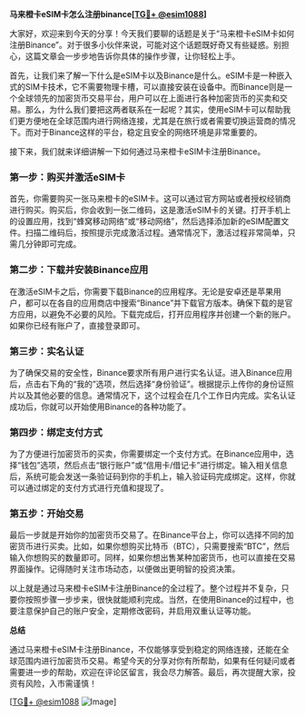 **马来橙卡eSIM卡怎么注册binance[[TG💪+ @esim1088](https://t.me/s/esim1088)]**

大家好，欢迎来到今天的分享！今天我们要聊的话题是关于“马来橙卡eSIM卡如何注册Binance”。对于很多小伙伴来说，可能对这个话题既好奇又有些疑惑。别担心，这篇文章会一步步地告诉你具体的操作步骤，让你轻松上手。

首先，让我们来了解一下什么是eSIM卡以及Binance是什么。eSIM卡是一种嵌入式的SIM卡技术，它不需要物理卡槽，可以直接安装在设备中。而Binance则是一个全球领先的加密货币交易平台，用户可以在上面进行各种加密货币的买卖和交易。那么，为什么我们要把这两者联系在一起呢？其实，使用eSIM卡可以帮助我们更方便地在全球范围内进行网络连接，尤其是在旅行或者需要切换运营商的情况下。而对于Binance这样的平台，稳定且安全的网络环境是非常重要的。

接下来，我们就来详细讲解一下如何通过马来橙卡eSIM卡注册Binance。

### 第一步：购买并激活eSIM卡

首先，你需要购买一张马来橙卡的eSIM卡。这可以通过官方网站或者授权经销商进行购买。购买后，你会收到一张二维码，这是激活eSIM卡的关键。打开手机上的设置应用，找到“蜂窝移动网络”或“移动网络”，然后选择添加新的eSIM配置文件。扫描二维码后，按照提示完成激活过程。通常情况下，激活过程非常简单，只需几分钟即可完成。

### 第二步：下载并安装Binance应用

在激活eSIM卡之后，你需要下载Binance的应用程序。无论是安卓还是苹果用户，都可以在各自的应用商店中搜索“Binance”并下载官方版本。确保下载的是官方应用，以避免不必要的风险。下载完成后，打开应用程序并创建一个新的账户。如果你已经有账户了，直接登录即可。

### 第三步：实名认证

为了确保交易的安全性，Binance要求所有用户进行实名认证。进入Binance应用后，点击右下角的“我的”选项，然后选择“身份验证”。根据提示上传你的身份证照片以及其他必要的信息。通常情况下，这个过程会在几个工作日内完成。实名认证成功后，你就可以开始使用Binance的各种功能了。

### 第四步：绑定支付方式

为了方便进行加密货币的买卖，你需要绑定一个支付方式。在Binance应用中，选择“钱包”选项，然后点击“银行账户”或“信用卡/借记卡”进行绑定。输入相关信息后，系统可能会发送一条验证码到你的手机上，输入验证码完成绑定。这样，你就可以通过绑定的支付方式进行充值和提现了。

### 第五步：开始交易

最后一步就是开始你的加密货币交易了。在Binance平台上，你可以选择不同的加密货币进行买卖。比如，如果你想购买比特币（BTC），只需要搜索“BTC”，然后输入你想购买的数量即可。同样，如果你想出售某种加密货币，也可以直接在交易界面操作。记得随时关注市场动态，以便做出更明智的投资决策。

以上就是通过马来橙卡eSIM卡注册Binance的全过程了。整个过程并不复杂，只要你按照步骤一步步来，很快就能顺利完成。当然，在使用Binance的过程中，也要注意保护自己的账户安全，定期修改密码，并启用双重认证等功能。

**总结**

通过马来橙卡eSIM卡注册Binance，不仅能够享受到稳定的网络连接，还能在全球范围内进行加密货币交易。希望今天的分享对你有所帮助，如果有任何疑问或者需要进一步的帮助，欢迎在评论区留言，我会尽力解答。最后，再次提醒大家，投资有风险，入市需谨慎！

[[TG💪+ @esim1088](https://t.me/s/esim1088) ![Image](https://i.postimg.cc/4NQfJmqS/Snipaste-2025-05-13-00-14-12.png)]